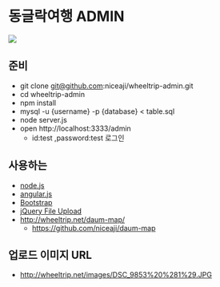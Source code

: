 # 동글락여행 ADMIN

![](http://i.imgur.com/Mts14Re.png)

## 준비

* git clone git@github.com:niceaji/wheeltrip-admin.git
* cd wheeltrip-admin
* npm install
* mysql -u {username} -p {database} < table.sql
* node server.js
* open http://localhost:3333/admin
    * id:test ,password:test 로그인

## 사용하는

* [node.js][1]
* [angular.js][2]
* [Bootstrap][3]
* [jQuery File Upload][4]
* http://wheeltrip.net/daum-map/
    * https://github.com/niceaji/daum-map

## 업로드 이미지 URL

* http://wheeltrip.net/images/DSC_9853%20%281%29.JPG

[1]:http://nodejs.org/
[2]:https://www.angularjs.org/
[3]:http://getbootstrap.com/
[4]:http://blueimp.github.io/jQuery-File-Upload/
